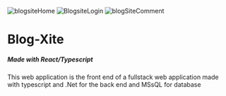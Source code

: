 ![blogsiteHome](https://user-images.githubusercontent.com/81533820/235291271-477f461a-c62c-4521-9398-2e39ae21daaf.png)
![BlogsiteLogin](https://user-images.githubusercontent.com/81533820/235291276-daa4fc68-4c73-4228-8e57-6f73a65d7f80.png)
![blogSiteComment](https://user-images.githubusercontent.com/81533820/235291287-b41db650-9bd3-431e-b66c-feb5e763693a.png)
<h1>Blog-Xite</h1>
<h5>Made with React/Typescript</h5>
<p>This web application is the front end of a fullstack web application made with typescript and .Net for the back end and MSsQL for database</p>
